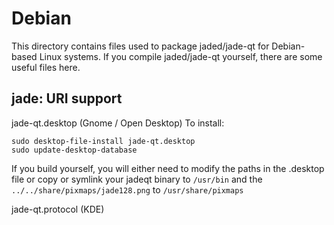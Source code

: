 
Debian
====================
This directory contains files used to package jaded/jade-qt
for Debian-based Linux systems. If you compile jaded/jade-qt yourself, there are some useful files here.

## jade: URI support ##


jade-qt.desktop  (Gnome / Open Desktop)
To install:

	sudo desktop-file-install jade-qt.desktop
	sudo update-desktop-database

If you build yourself, you will either need to modify the paths in
the .desktop file or copy or symlink your jadeqt binary to `/usr/bin`
and the `../../share/pixmaps/jade128.png` to `/usr/share/pixmaps`

jade-qt.protocol (KDE)

